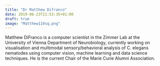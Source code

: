 ```yaml
---
title: "Dr Matthew Difranco"
date: 2019-06-23T21:53:35+01:00
draft: true
image: "Matthew110sq.png"
---
```

Matthew DiFranco is a computer scientist in the Zimmer Lab at the University of Vienna Department of Neurobiology, currently working on visualisation and multimodal sensory/behavioral analysis of C. elegans nematodes using computer vision, machine learning and data science techniques. He is the current Chair of the Marie Curie Alumni Association.
